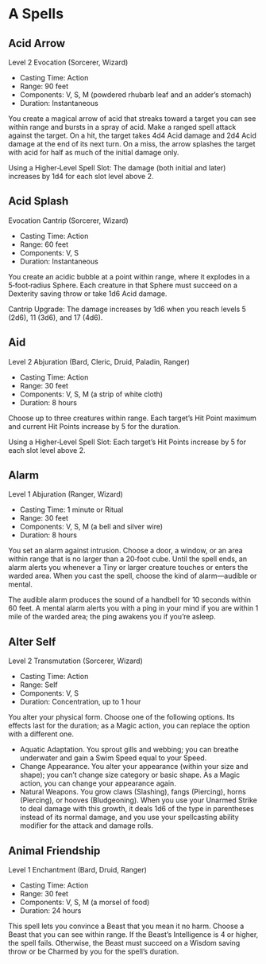 <!-- Source: docs/SRD_CC_v5.2.1.pdf p.104 (Acid Arrow, Acid Splash, Aid, Alarm, Alter Self, Animal Friendship) -->

# A Spells

## Acid Arrow
Level 2 Evocation (Sorcerer, Wizard)

- Casting Time: Action
- Range: 90 feet
- Components: V, S, M (powdered rhubarb leaf and an adder’s stomach)
- Duration: Instantaneous

You create a magical arrow of acid that streaks toward a target you can see within range and bursts in a spray of acid. Make a ranged spell attack against the target. On a hit, the target takes 4d4 Acid damage and 2d4 Acid damage at the end of its next turn. On a miss, the arrow splashes the target with acid for half as much of the initial damage only.

Using a Higher‑Level Spell Slot: The damage (both initial and later) increases by 1d4 for each slot level above 2.

## Acid Splash
Evocation Cantrip (Sorcerer, Wizard)

- Casting Time: Action
- Range: 60 feet
- Components: V, S
- Duration: Instantaneous

You create an acidic bubble at a point within range, where it explodes in a 5‑foot‑radius Sphere. Each creature in that Sphere must succeed on a Dexterity saving throw or take 1d6 Acid damage.

Cantrip Upgrade: The damage increases by 1d6 when you reach levels 5 (2d6), 11 (3d6), and 17 (4d6).

## Aid
Level 2 Abjuration (Bard, Cleric, Druid, Paladin, Ranger)

- Casting Time: Action
- Range: 30 feet
- Components: V, S, M (a strip of white cloth)
- Duration: 8 hours

Choose up to three creatures within range. Each target’s Hit Point maximum and current Hit Points increase by 5 for the duration.

Using a Higher‑Level Spell Slot: Each target’s Hit Points increase by 5 for each slot level above 2.

## Alarm
Level 1 Abjuration (Ranger, Wizard)

- Casting Time: 1 minute or Ritual
- Range: 30 feet
- Components: V, S, M (a bell and silver wire)
- Duration: 8 hours

You set an alarm against intrusion. Choose a door, a window, or an area within range that is no larger than a 20‑foot cube. Until the spell ends, an alarm alerts you whenever a Tiny or larger creature touches or enters the warded area. When you cast the spell, choose the kind of alarm—audible or mental.

The audible alarm produces the sound of a handbell for 10 seconds within 60 feet. A mental alarm alerts you with a ping in your mind if you are within 1 mile of the warded area; the ping awakens you if you’re asleep.

## Alter Self
Level 2 Transmutation (Sorcerer, Wizard)

- Casting Time: Action
- Range: Self
- Components: V, S
- Duration: Concentration, up to 1 hour

You alter your physical form. Choose one of the following options. Its effects last for the duration; as a Magic action, you can replace the option with a different one.

- Aquatic Adaptation. You sprout gills and webbing; you can breathe underwater and gain a Swim Speed equal to your Speed.
- Change Appearance. You alter your appearance (within your size and shape); you can’t change size category or basic shape. As a Magic action, you can change your appearance again.
- Natural Weapons. You grow claws (Slashing), fangs (Piercing), horns (Piercing), or hooves (Bludgeoning). When you use your Unarmed Strike to deal damage with this growth, it deals 1d6 of the type in parentheses instead of its normal damage, and you use your spellcasting ability modifier for the attack and damage rolls.

## Animal Friendship
Level 1 Enchantment (Bard, Druid, Ranger)

- Casting Time: Action
- Range: 30 feet
- Components: V, S, M (a morsel of food)
- Duration: 24 hours

This spell lets you convince a Beast that you mean it no harm. Choose a Beast that you can see within range. If the Beast’s Intelligence is 4 or higher, the spell fails. Otherwise, the Beast must succeed on a Wisdom saving throw or be Charmed by you for the spell’s duration.

